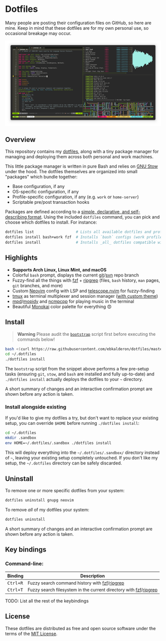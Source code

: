 # Dotfiles

Many people are posting their configuration files on GitHub, so here are mine.
Keep in mind that these dotfiles are for my own personal use, so occasional
breakage may occur.

![Screenshot of terminal in active use](./screenshot.png)

## Overview

This repository contains my [dotfiles](https://dotfiles.github.io/), along with
a tiny package manager for managing and deploying them across both personal and
work machines.

This little package manager is written in pure Bash and relies on [GNU Stow]
under the hood. The dotfiles themselves are organized into small "packages"
which bundle together:

* Base configuration, if any
* OS-specific configuration, if any
* Profile-specific configuration, if any (e.g. `work` or `home-server`)
* Scriptable pre/post transaction hooks

Packages are defined according to a [simple, declarative, and self-describing
format][pkgdocs]. Using the included `dotfiles` command, you can pick and
choose which dotfiles to install. For instance:

```bash
dotfiles list                   # Lists all available dotfiles and profiles
dotfiles install bash+work fzf  # Installs `bash` configs (work profile) and `fzf` configs
dotfiles install                # Installs _all_ dotfiles compatible with your OS
```

[GNU Stow]: https://www.gnu.org/software/stow/
[pkgdocs]: ./PACKAGES.md

## Highlights

* **Supports Arch Linux, Linux Mint, and macOS**
* Colorful `bash` prompt, displays the current [git]/[svn] repo branch
* Fuzzy-find all the things with [fzf] + [ripgrep] (files, `bash` history,
  `man` pages, `git` branches, and more)
* Custom [Neovim] config with LSP and [telescope.nvim] for fuzzy-finding
* [tmux] as terminal multiplexer and session manager ([with custom theme])
* [mpd]/[mopidy] and [ncmpcpp] for playing music in the terminal
* Beautiful [Monokai] color palette for everything :heart_eyes:

[git]: https://git-scm.com/
[svn]: https://subversion.apache.org/ 
[fzf]: https://github.com/junegunn/fzf
[ripgrep]: https://github.com/BurntSushi/ripgrep
[Neovim]: https://neovim.io/
[telescope.nvim]: https://github.com/nvim-telescope/telescope.nvim
[tmux]: https://github.com/tmux/tmux
[with custom theme]: https://github.com/ebkalderon/tmux-monokai-classic
[mopidy]: https://mopidy.com/
[mpd]: https://www.musicpd.org/
[ncmpcpp]: https://github.com/ncmpcpp/ncmpcpp
[Monokai]: https://monokai.nl/

## Install

> **Warning** Please audit the [`bootstrap`](./bootstrap) script first before
> executing the commands below!

```sh
bash <(curl https://raw.githubusercontent.com/ebkalderon/dotfiles/master/bootstrap -sSf)
cd ~/.dotfiles
./dotfiles install
```

The `bootstrap` script from the snippet above performs a few pre-setup tasks
(ensuring `git`, `stow`, and `bash` are installed and fully up-to-date) and
`./dotfiles install` actually deploys the dotfiles to your `~` directory.

A short summary of changes and an interactive confirmation prompt are shown
before any action is taken.

### Install alongside existing

If you'd like to give my dotfiles a try, but don't want to replace your
existing setup, you can override `$HOME` before running `./dotfiles install`:

```sh
cd ~/.dotfiles
mkdir .sandbox
env HOME=~/.dotfiles/.sandbox ./dotfiles install
```

This will deploy everything into the `~/.dotfiles/.sandbox/` directory instead
of `~`, leaving your existing setup completely untouched. If you don't like my
setup, the `~/.dotfiles` directory can be safely discarded.

## Uninstall

To remove one or more specific dotfiles from your system:

```sh
dotfiles uninstall gnupg neovim
```

To remove _all_ of my dotfiles your system:

```sh
dotfiles uninstall
```

A short summary of changes and an interactive confirmation prompt are shown
before any action is taken.

## Key bindings

### Command-line:

Binding           | Description
------------------|----------------------------------------------------------------------
<kbd>Ctrl+R</kbd> | Fuzzy search command history with [fzf]/[ripgrep]
<kbd>Ctrl+T</kbd> | Fuzzy search filesystem in the current directory with [fzf]/[ripgrep]

TODO: List all the rest of the keybindings

## License

These dotfiles are distributed as free and open source software under the terms
of the [MIT License](./LICENSE).
